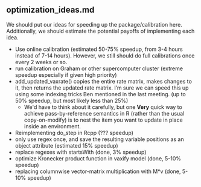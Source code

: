 ## optimization_ideas.md

We should put our ideas for speeding up the package/calibration here. Additionally, we should estimate the potential payoffs of implementing each idea.
* Use online calibration (estimated 50-75% speedup, from 3-4 hours instead of 7-14 hours). However, we still should do full calibrations once every 2 weeks or so. 
* run calibration on Graham or other supercomputer cluster (extreme speedup especially if given high priority)
* add_updated_vaxrate() copies the entire rate matrix, makes changes to it, then returns the updated rate matrix. I’m sure we can speed this up using some indexing tricks Ben mentioned in the last meeting. (up to 50% speedup, but most likely less than 25%)
  *   We'd have to think about it carefully, but one **Very** quick way to achieve pass-by-reference semantics in R (rather than the usual copy-on-modify) is to nest the item you want to update in place inside an environment.
* Reimplementing do_step in Rcpp (??? speedup)
* only use regex once, and save the resulting variable positions as an object attribute (estimated 15% speedup)
* replace regexes with startsWith (done, 3% speedup)
* optimize Kronecker product function in vaxify model (done, 5-10% speedup)
* replacing columnwise vector-matrix multiplication with M*v (done, 5-10% speedup)